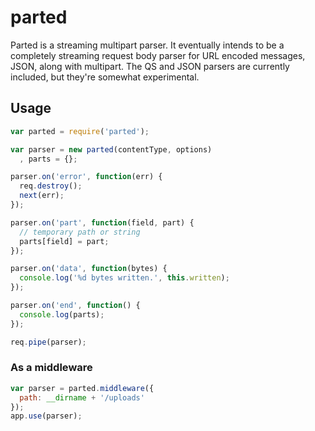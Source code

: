 # parted

Parted is a streaming multipart parser. It eventually intends to be a completely 
streaming request body parser for URL encoded messages, JSON, along with 
multipart. The QS and JSON parsers are currently included, but they're somewhat
experimental.

## Usage

``` js
var parted = require('parted');

var parser = new parted(contentType, options)
  , parts = {};

parser.on('error', function(err) {
  req.destroy();
  next(err);
});

parser.on('part', function(field, part) {
  // temporary path or string
  parts[field] = part; 
});

parser.on('data', function(bytes) {
  console.log('%d bytes written.', this.written);
});

parser.on('end', function() {
  console.log(parts);
});

req.pipe(parser);
```

### As a middleware

``` js
var parser = parted.middleware({ 
  path: __dirname + '/uploads' 
});
app.use(parser);
```
